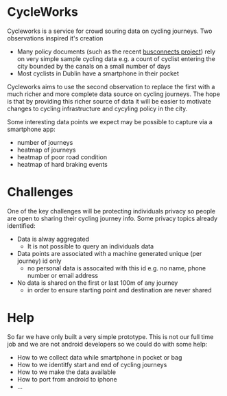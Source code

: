 # CycleWorks

Cycleworks is a service for crowd souring data on cycling journeys. Two observations inspired it's creation 
* Many policy documents (such as the recent [busconnects project](https://www.busconnects.ie/initiatives/core-bus-corridor-project/)) rely on very simple sample cycling data e.g. a count of cyclist entering the city bounded by the canals on a small number of days 
* Most cyclists in Dublin have a smartphone in their pocket

Cycleworks aims to use the second observation to replace the first with a much richer and more complete data source on cycling journeys.
The hope is that by providing this richer source of data it will be easier to motivate changes to cycling infrastructure and cycyling policy in the city.

Some interesting data points we expect may be possible to capture via a smartphone app:
  * number of journeys
  * heatmap of journeys
  * heatmap of poor road condition
  * heatmap of hard braking events
  
# Challenges
One of the key challenges will be protecting individuals privacy so people are open to sharing their cycling journey info.
Some privacy topics already identified:
* Data is alway aggregated
  * It is not possible to query an individuals data
* Data points are associated with a machine generated unique (per journey) id only
  * no personal data is assocaited with this id e.g. no name, phone number or email address
* No data is shared on the first or last 100m of any journey
  * in order to ensure starting point and destination are never shared
  
  
# Help
So far we have only built a very simple prototype. This is not our full time job and we are not android developers so we could do with some help:
* How to we collect data while smartphone in pocket or bag
* How to we identitfy start and end of cycling journeys
* How to we make the data available
* How to port from android to iphone
* ...
